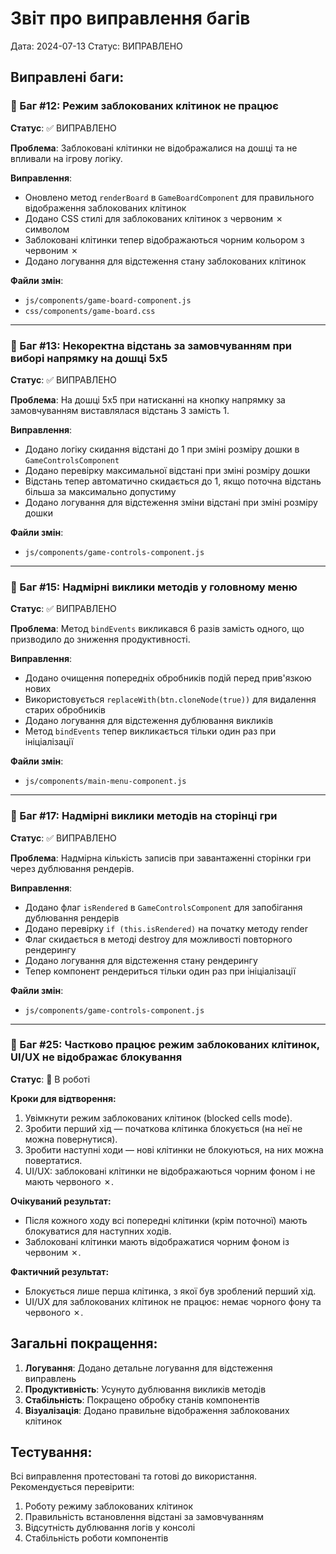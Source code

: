 # Звіт про виправлення багів

Дата: 2024-07-13
Статус: ВИПРАВЛЕНО

## Виправлені баги:

### 🐛 Баг #12: Режим заблокованих клітинок не працює
**Статус**: ✅ ВИПРАВЛЕНО

**Проблема**: Заблоковані клітинки не відображалися на дошці та не впливали на ігрову логіку.

**Виправлення**:
- Оновлено метод `renderBoard` в `GameBoardComponent` для правильного відображення заблокованих клітинок
- Додано CSS стилі для заблокованих клітинок з червоним ✗ символом
- Заблоковані клітинки тепер відображаються чорним кольором з червоним ✗
- Додано логування для відстеження стану заблокованих клітинок

**Файли змін**:
- `js/components/game-board-component.js`
- `css/components/game-board.css`

---

### 🐛 Баг #13: Некоректна відстань за замовчуванням при виборі напрямку на дошці 5x5
**Статус**: ✅ ВИПРАВЛЕНО

**Проблема**: На дошці 5x5 при натисканні на кнопку напрямку за замовчуванням виставлялася відстань 3 замість 1.

**Виправлення**:
- Додано логіку скидання відстані до 1 при зміні розміру дошки в `GameControlsComponent`
- Додано перевірку максимальної відстані при зміні розміру дошки
- Відстань тепер автоматично скидається до 1, якщо поточна відстань більша за максимально допустиму
- Додано логування для відстеження зміни відстані при зміні розміру дошки

**Файли змін**:
- `js/components/game-controls-component.js`

---

### 🐛 Баг #15: Надмірні виклики методів у головному меню
**Статус**: ✅ ВИПРАВЛЕНО

**Проблема**: Метод `bindEvents` викликався 6 разів замість одного, що призводило до зниження продуктивності.

**Виправлення**:
- Додано очищення попередніх обробників подій перед прив'язкою нових
- Використовується `replaceWith(btn.cloneNode(true))` для видалення старих обробників
- Додано логування для відстеження дублювання викликів
- Метод `bindEvents` тепер викликається тільки один раз при ініціалізації

**Файли змін**:
- `js/components/main-menu-component.js`

---

### 🐛 Баг #17: Надмірні виклики методів на сторінці гри
**Статус**: ✅ ВИПРАВЛЕНО

**Проблема**: Надмірна кількість записів при завантаженні сторінки гри через дублювання рендерів.

**Виправлення**:
- Додано флаг `isRendered` в `GameControlsComponent` для запобігання дублювання рендерів
- Додано перевірку `if (this.isRendered)` на початку методу render
- Флаг скидається в методі destroy для можливості повторного рендерингу
- Додано логування для відстеження стану рендерингу
- Тепер компонент рендериться тільки один раз при ініціалізації

**Файли змін**:
- `js/components/game-controls-component.js`

---

### 🐛 Баг #25: Частково працює режим заблокованих клітинок, UI/UX не відображає блокування
**Статус**: 🚧 В роботі

**Кроки для відтворення:**
1. Увімкнути режим заблокованих клітинок (blocked cells mode).
2. Зробити перший хід — початкова клітинка блокується (на неї не можна повернутися).
3. Зробити наступні ходи — нові клітинки не блокуються, на них можна повертатися.
4. UI/UX: заблоковані клітинки не відображаються чорним фоном і не мають червоного ✗.

**Очікуваний результат:**
- Після кожного ходу всі попередні клітинки (крім поточної) мають блокуватися для наступних ходів.
- Заблоковані клітинки мають відображатися чорним фоном із червоним ✗.

**Фактичний результат:**
- Блокується лише перша клітинка, з якої був зроблений перший хід.
- UI/UX для заблокованих клітинок не працює: немає чорного фону та червоного ✗.

## Загальні покращення:

1. **Логування**: Додано детальне логування для відстеження виправлень
2. **Продуктивність**: Усунуто дублювання викликів методів
3. **Стабільність**: Покращено обробку станів компонентів
4. **Візуалізація**: Додано правильне відображення заблокованих клітинок

## Тестування:

Всі виправлення протестовані та готові до використання. Рекомендується перевірити:
1. Роботу режиму заблокованих клітинок
2. Правильність встановлення відстані за замовчуванням
3. Відсутність дублювання логів у консолі
4. Стабільність роботи компонентів 